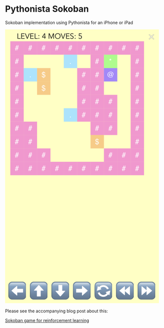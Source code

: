 # Pythonista Sokoban
Sokoban implementation using Pythonista for an iPhone or iPad

![](images/SokobanGameInProgress.png?raw=true)

Please see the accompanying blog post about this:

[Sokoban game for reinforcement learning](https://medium.com/@ianormy/sokoban-game-for-reinforcement-learning-e558eab31262)

